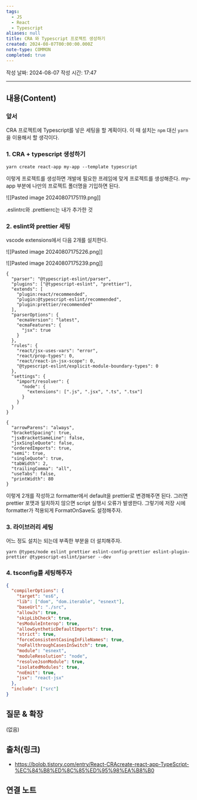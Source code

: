 ```yaml
---
tags:
  - JS
  - React
  - Typescript
aliases: null
title: CRA 와 Typescript 프로젝트 생성하기
created: 2024-08-07T00:00:00.000Z
note-type: COMMON
completed: true
---
```

작성 날짜: 2024-08-07
작성 시간: 17:47


----
## 내용(Content)

### 앞서

CRA 프로젝트에 Typescript를 넣은 세팅을 할 계획이다. 이 때 설치는 `npm` 대신 `yarn`을 이용해서 할 생각이다.

### 1. CRA + typescript 생성하기

```shell
yarn create react-app my-app --template typescript
```

이렇게 프로젝트를 생성하면 개발에 필요한 프레임에 맞게 프로젝트를 생성해준다.
my-app 부분에 나만의 프로젝트 폴더명을 기입하면 된다.

![[Pasted image 20240807175119.png]]

.eslintrc와 .prettierrc는 내가 추가한 것

### 2. eslint와 prettier 세팅

vscode extensions에서 다음 2개를 설치한다.

![[Pasted image 20240807175226.png]]

![[Pasted image 20240807175239.png]]

```eslintrc
{
  "parser": "@typescript-eslint/parser",
  "plugins": ["@typescript-eslint", "prettier"],
  "extends": [
    "plugin:react/recommended",
    "plugin:@typescript-eslint/recommended",
    "plugin:prettier/recommended"
  ],
  "parserOptions": {
    "ecmaVersion": "latest",
    "ecmaFeatures": {
      "jsx": true
    }
  },
  "rules": {
    "react/jsx-uses-vars": "error",
    "react/prop-types": 0,
    "react/react-in-jsx-scope": 0,
    "@typescript-eslint/explicit-module-boundary-types": 0
  },
  "settings": {
    "import/resolver": {
      "node": {
        "extensions": [".js", ".jsx", ".ts", ".tsx"]
      }
    }
  }
}
```

```prettierrc
{
  "arrowParens": "always",
  "bracketSpacing": true,
  "jsxBracketSameLine": false,
  "jsxSingleQuote": false,
  "orderedImports": true,
  "semi": true,
  "singleQuote": true,
  "tabWidth": 2,
  "trailingComma": "all",
  "useTabs": false,
  "printWidth": 80
}
```

이렇게 2개를 작성하고 formatter에서 default을 prettier로 변경해주면 된다. 그러면 prettier 포맷과 일치하지 않으면 script 실행시 오류가 발생한다. 그렇기에 저장 시에 formatter가 적용되게 FormatOnSave도 설정해주자.

### 3. 라이브러리 세팅

어느 정도 설치는 되는데 부족한 부분을 더 설치해주자.

```shell
yarn @types/node eslint prettier eslint-config-prettier eslint-plugin-prettier @typescript-eslint/parser --dev
```

### 4. tsconfig를 세팅해주자

```json
{
  "compilerOptions": {
    "target": "es6",
    "lib": ["dom", "dom.iterable", "esnext"],
    "baseUrl": "./src",
    "allowJs": true,
    "skipLibCheck": true,
    "esModuleInterop": true,
    "allowSyntheticDefaultImports": true,
    "strict": true,
    "forceConsistentCasingInFileNames": true,
    "noFallthroughCasesInSwitch": true,
    "module": "esnext",
    "moduleResolution": "node",
    "resolveJsonModule": true,
    "isolatedModules": true,
    "noEmit": true,
    "jsx": "react-jsx"
  },
  "include": ["src"]
}


```

## 질문 & 확장

(없음)

## 출처(링크)

- https://bolob.tistory.com/entry/React-CRAcreate-react-app-TypeScript-%EC%84%B8%ED%8C%85%ED%95%98%EA%B8%B0

## 연결 노트
